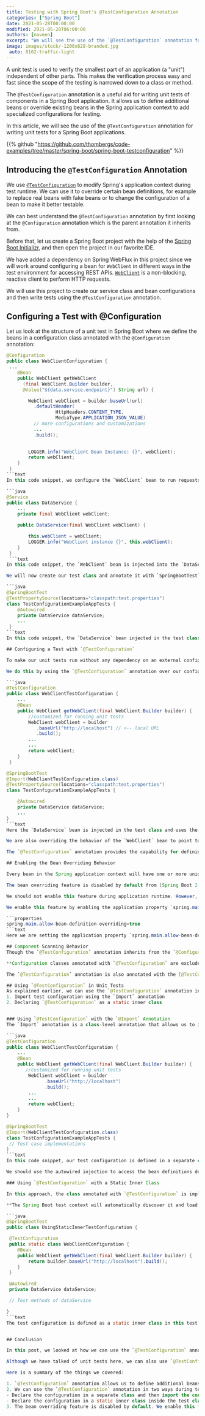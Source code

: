 ```yaml
---
title: Testing with Spring Boot's @TestConfiguration Annotation
categories: ["Spring Boot"]
date: 2021-05-28T00:00:00
modified: 2021-05-28T06:00:00
authors: [naveen]
excerpt: "We will see the use of the `@TestConfiguration` annotation for creating custom beans or overriding specific beans for providing specialized behavior to the application during unit testing of Spring Boot applications."
image: images/stock/-1200x628-branded.jpg
 auto: 0102-traffic-light
---
```

A unit test is used to verify the smallest part of an application (a "unit") independent of other parts. This makes the verification process easy and fast since the scope of the testing is narrowed down to a class or method. 

The `@TestConfiguration` annotation is a useful aid for writing unit tests of components in a Spring Boot application. It allows us to define additional beans or override existing beans in the Spring application context to add specialized configurations for testing. 

In this article, we will see the use of the `@TestConfiguration` annotation for writing unit tests for a Spring Boot applications.

{{% github "https://github.com/thombergs/code-examples/tree/master/spring-boot/spring-boot-testconfiguration" %}}

## Introducing the `@TestConfiguration` Annotation

We use [`@TestConfiguration`](https://docs.spring.io/spring-boot/docs/current/api/org/springframework/boot/test/context/TestConfiguration.html) to modify Spring's application context during test runtime. We can use it to override certain bean definitions, for example to replace real beans with fake beans or to change the configuration of a bean to make it better testable.

We can best understand the `@TestConfiguration` annotation by first looking at the `@Configuration` annotation which is the parent annotation it inherits from. 

Before that, let us create a Spring Boot project with the help of the [Spring Boot Initializr](https://start.spring.io/#!type=maven-project&language=java&platformVersion=2.5.0.RELEASE&packaging=jar&jvmVersion=11&groupId=io.reflectoring.springboot.testconfiguration&artifactId=spring-boot-test-configuration&name=spring-boot-test-configuration&description=Project%20for%20Spring%20Boot%20Test%20Configuration&packageName=io.reflectoring.springboot.testconfiguration.spring-boot-test-configuration&dependencies=webflux), and then open the project in our favorite IDE. 

We have added a dependency on Spring WebFlux in this project since we will work around configuring a bean for `WebClient` in different ways in the test environment for accessing REST APIs. [`WebClient`](https://docs.spring.io/spring-boot/docs/2.0.3.RELEASE/reference/html/boot-features-webclient.html) is a non-blocking, reactive client to perform HTTP requests.

We will use this project to create our service class and bean configurations and then write tests using the `@TestConfiguration` annotation.

## Configuring a Test with @Configuration

Let us look at the structure of a unit test in Spring Boot where we define the beans in a configuration class annotated with the `@Configuration` annotation: 

```java
@Configuration
public class WebClientConfiguration {
 ...
    @Bean
    public WebClient getWebClient
      (final WebClient.Builder builder,
      @Value("${data.service.endpoint}") String url) {

        WebClient webClient = builder.baseUrl(url)
          .defaultHeader(
                  HttpHeaders.CONTENT_TYPE, 
                  MediaType.APPLICATION_JSON_VALUE)
          // more configurations and customizations
          ...
          .build();
     

        LOGGER.info("WebClient Bean Instance: {}", webClient);
        return webClient;
    }
 }
```text
In this code snippet, we configure the `WebClient` bean to run requests against an external URL. We will next define a service class where we will inject this `WebClient` bean to call a REST API:

```java
@Service
public class DataService {
    ...
    private final WebClient webClient;

    public DataService(final WebClient webClient) {

        this.webClient = webClient;
        LOGGER.info("WebClient instance {}", this.webClient);
    }
 }
 ```text
In this code snippet, the `WebClient` bean is injected into the `DataService` class. During testing, a `WebClient` instance configured to use a different URL will be injected rather than the actual `WebClient` bean.

We will now create our test class and annotate it with `SpringBootTest`. **This results in bootstrapping of the full application context containing the beans selected by component scanning.** Due to this, we can inject any bean from the application context by [autowiring](https://docs.spring.io/spring-framework/docs/current/javadoc-api/org/springframework/beans/factory/annotation/Autowired.html) the bean into our test class:

```java
@SpringBootTest
@TestPropertySource(locations="classpath:test.properties")
class TestConfigurationExampleAppTests {
    @Autowired
    private DataService dataService;
    ...
 }
```text
In this code snippet, the `DataService` bean injected in the test class uses the `WebClient` bean configured with an external URL, which is defined in the property `data.service.endpoint` located in the properties file `test.properties`. **This makes our unit test dependent on an external dependency**, because the `WebClient` is accessing a remote URL. This might fail if we run our test as part of any automated test or in any other environment with restricted connectivity. 

## Configuring a Test with `@TestConfiguration`

To make our unit tests run without any dependency on an external configuration, we may want to use a modified test configuration that will connect to a locally running mock service instead of bootstrapping the actual application context. 

We do this by using the `@TestConfiguration` annotation over our configuration class being used for the test. This test configuration class can be an inner class within a test class or a separate class as shown here:

```java
@TestConfiguration
public class WebClientTestConfiguration {
    ...
    @Bean
    public WebClient getWebClient(final WebClient.Builder builder) {
        //customized for running unit tests
        WebClient webClient = builder
           .baseUrl("http://localhost") // <-- local URL
           .build();
        ...
        ...
        return webClient;
    }
 }

@SpringBootTest
@Import(WebClientTestConfiguration.class)
@TestPropertySource(locations="classpath:test.properties")
class TestConfigurationExampleAppTests {

    @Autowired
    private DataService dataService;
    ...
}
```text
Here the `DataService` bean is injected in the test class and uses the `WebClient` bean configured in the test configuration class with `@TestConfiguration` annotation with local URL. This way we can execute our unit test without any dependency on an external system. 

We are also overriding the behavior of the `WebClient` bean to point to `localhost` so that we can use a local instance of the REST API only for unit testing. 

The `@TestConfiguration` annotation provides the capability for defining additional beans or for modifying the behavior of existing beans in the Spring Application Context for applying customizations primarily required for running a unit test. 

## Enabling the Bean Overriding Behavior

Every bean in the Spring application context will have one or more unique identifiers. Bean overriding is registering or defining another bean with the same identifier as a result of which the previous bean definition is overridden with a new bean implementation. 

The bean overriding feature is disabled by default from [Spring Boot 2.1](https://github.com/spring-projects/spring-boot/wiki/Spring-Boot-2.1-Release-Notes#bean-overriding). A [BeanDefinitionOverrideException](https://docs.spring.io/spring-framework/docs/current/javadoc-api/org/springframework/beans/factory/support/BeanDefinitionOverrideException.html) is thrown if we attempt to override one or more beans.

We should not enable this feature during application runtime. However, we need to enable this feature during testing if we want to override one or more bean definitions.

We enable this feature by enabling the application property `spring.main.allow-bean-definition-overriding` in a resource file as shown here: 

```properties
spring.main.allow-bean-definition-overriding=true
```text
Here we are setting the application property `spring.main.allow-bean-definition-overriding` to `true` in our resource file:`test.properties` under test to enable bean overriding feature during testing.

## Component Scanning Behavior
Though the `@TestConfiguration` annotation inherits from the `@Configuration` annotation, the main difference is that `@TestConfiguration` is excluded during Spring Boot's [component scanning](https://reflectoring.io/spring-component-scanning/).

**Configuration classes annotated with `@TestConfiguration` are excluded from component scanning**, so we need to import them explicitly in every test where we want to autowire them. 

The `@TestConfiguration` annotation is also annotated with the [@TestComponent](https://docs.spring.io/spring-boot/docs/current/api/org/springframework/boot/test/context/TestComponent.html) annotation in its definition to indicate that this annotation should only be used for testing.

## Using `@TestConfiguration` in Unit Tests
As explained earlier, we can use the `@TestConfiguration` annotation in two ways during testing:
1. Import test configuration using the `Import` annotation
2. Declaring `@TestConfiguration` as a static inner class


### Using `@TestConfiguration` with the `@Import` Annotation
The `Import` annotation is a class-level annotation that allows us to import the bean definitions from multiple classes annotated with the `@Configuration` annotation or `@TestConfiguration` annotation into the application context or Spring test context:

```java
@TestConfiguration
public class WebClientTestConfiguration {
    ...
    @Bean
    public WebClient getWebClient(final WebClient.Builder builder) {
       //customized for running unit tests
        WebClient webClient = builder
              .baseUrl("http://localhost")
              .build();
        ...
        ...
        return webClient;
    }
}

@SpringBootTest
@Import(WebClientTestConfiguration.class)
class TestConfigurationExampleAppTests {
 // Test case implementations
}
```text
In this code snippet, our test configuration is defined in a separate class `WebClientTestConfiguration` which is annotated with the `@TestConfiguration` annotation. We then use the `Import` annotation in our test class `TestConfigurationExampleAppTests` to import this test configuration.

We should use the autowired injection to access the bean definitions declared in imported `@TestConfiguration` classes.

### Using `@TestConfiguration` with a Static Inner Class

In this approach, the class annotated with `@TestConfiguration` is implemented as a static inner class in the test class itself:

**The Spring Boot test context will automatically discover it and load the test configuration** if it is declared as a static inner class:

```java
@SpringBootTest
public class UsingStaticInnerTestConfiguration {

 @TestConfiguration
 public static class WebClientConfiguration {
    @Bean
    public WebClient getWebClient(final WebClient.Builder builder) {
        return builder.baseUrl("http://localhost").build();
    }
 }

 @Autowired
 private DataService dataService;

 // Test methods of dataService

}
```text
The test configuration is defined as a static inner class in this test. Here we do not need to import the test configuration explicitly.


## Conclusion

In this post, we looked at how we can use the `@TestConfiguration` annotation for creating a custom bean or for overriding an existing bean for unit testing of Spring applications. 

Although we have talked of unit tests here, we can also use `@TestConfiguration` in integration tests to add specialized bean configurations required for component interactions in specific test environments.

Here is a summary of the things we covered:

1. `@TestConfiguration` annotation allows us to define additional beans or override existing beans in the Spring application context to add specialized configuration for testing.
2. We can use the `@TestConfiguration` annotation in two ways during testing: 
- Declare the configuration in a separate class and then import the configuration in the test class
- Declare the configuration in a static inner class inside the test class
3. The bean overriding feature is disabled by default. We enable this feature by switching on an application property `spring.main.allow-bean-definition-overriding` in our test.


